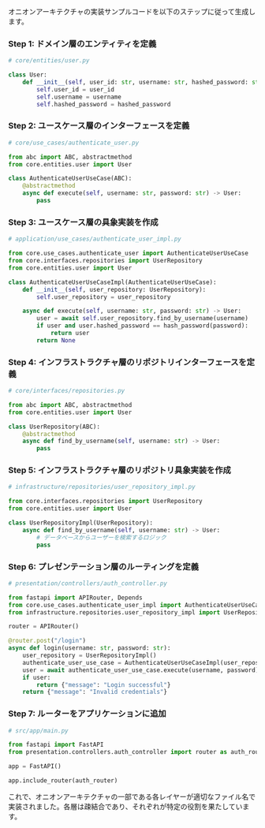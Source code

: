 オニオンアーキテクチャの実装サンプルコードを以下のステップに従って生成します。

### Step 1: ドメイン層のエンティティを定義

```python
# core/entities/user.py

class User:
    def __init__(self, user_id: str, username: str, hashed_password: str):
        self.user_id = user_id
        self.username = username
        self.hashed_password = hashed_password
```

### Step 2: ユースケース層のインターフェースを定義

```python
# core/use_cases/authenticate_user.py

from abc import ABC, abstractmethod
from core.entities.user import User

class AuthenticateUserUseCase(ABC):
    @abstractmethod
    async def execute(self, username: str, password: str) -> User:
        pass
```

### Step 3: ユースケース層の具象実装を作成

```python
# application/use_cases/authenticate_user_impl.py

from core.use_cases.authenticate_user import AuthenticateUserUseCase
from core.interfaces.repositories import UserRepository
from core.entities.user import User

class AuthenticateUserUseCaseImpl(AuthenticateUserUseCase):
    def __init__(self, user_repository: UserRepository):
        self.user_repository = user_repository

    async def execute(self, username: str, password: str) -> User:
        user = await self.user_repository.find_by_username(username)
        if user and user.hashed_password == hash_password(password):
            return user
        return None
```

### Step 4: インフラストラクチャ層のリポジトリインターフェースを定義

```python
# core/interfaces/repositories.py

from abc import ABC, abstractmethod
from core.entities.user import User

class UserRepository(ABC):
    @abstractmethod
    async def find_by_username(self, username: str) -> User:
        pass
```

### Step 5: インフラストラクチャ層のリポジトリ具象実装を作成

```python
# infrastructure/repositories/user_repository_impl.py

from core.interfaces.repositories import UserRepository
from core.entities.user import User

class UserRepositoryImpl(UserRepository):
    async def find_by_username(self, username: str) -> User:
        # データベースからユーザーを検索するロジック
        pass
```

### Step 6: プレゼンテーション層のルーティングを定義

```python
# presentation/controllers/auth_controller.py

from fastapi import APIRouter, Depends
from core.use_cases.authenticate_user_impl import AuthenticateUserUseCaseImpl
from infrastructure.repositories.user_repository_impl import UserRepositoryImpl

router = APIRouter()

@router.post("/login")
async def login(username: str, password: str):
    user_repository = UserRepositoryImpl()
    authenticate_user_use_case = AuthenticateUserUseCaseImpl(user_repository)
    user = await authenticate_user_use_case.execute(username, password)
    if user:
        return {"message": "Login successful"}
    return {"message": "Invalid credentials"}
```

### Step 7: ルーターをアプリケーションに追加

```python
# src/app/main.py

from fastapi import FastAPI
from presentation.controllers.auth_controller import router as auth_router

app = FastAPI()

app.include_router(auth_router)
```

これで、オニオンアーキテクチャの一部である各レイヤーが適切なファイル名で実装されました。各層は疎結合であり、それぞれが特定の役割を果たしています。